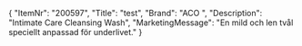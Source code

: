 {
  "ItemNr": "200597",
  "Title": "test",
  "Brand": "ACO ",
  "Description": "Intimate Care Cleansing Wash",
  "MarketingMessage": "En mild och len tvål speciellt anpassad för underlivet."
}